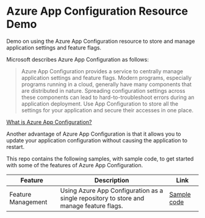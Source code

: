 # Azure App Configuration Resource Demo
Demo on using the Azure App Configuration resource to store and manage application settings and feature flags.

Microsoft describes Azure App Configuration as follows:

> Azure App Configuration provides a service to centrally manage application settings and feature flags. Modern programs, especially programs running in a cloud, generally have many components that are distributed in nature. Spreading configuration settings across these components can lead to hard-to-troubleshoot errors during an application deployment. Use App Configuration to store all the settings for your application and secure their accesses in one place.

[What is Azure App Configuration?](https://learn.microsoft.com/en-us/azure/azure-app-configuration/overview)

Another advantage of Azure App Configuration is that it allows you to update your application configuration without causing the application to restart.

This repo contains the following samples, with sample code, to get started with some of the features of Azure App Configuration.

| Feature                 | Description                                                                             | Link                                                            |
| -----------             | -----------                                                                             | -----------                                                     |
| Feature Management      | Using Azure App Configuration as a single repository to store and manage feature flags. | [Sample code](01-feature-management/README.md)                  |